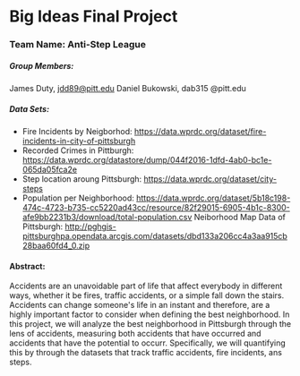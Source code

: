 # Big Ideas Final Project
### Team Name: Anti-Step League
##### Group Members: 
James Duty, jdd89@pitt.edu
Daniel Bukowski, dab315 @pitt.edu
##### Data Sets:
* Fire Incidents by Neigborhod: https://data.wprdc.org/dataset/fire-incidents-in-city-of-pittsburgh
* Recorded Crimes in Pittburgh: https://data.wprdc.org/datastore/dump/044f2016-1dfd-4ab0-bc1e-065da05fca2e
* Step location aroung Pittsburgh: https://data.wprdc.org/dataset/city-steps
* Population per Neighborhood: https://data.wprdc.org/dataset/5b18c198-474c-4723-b735-cc5220ad43cc/resource/82f29015-6905-4b1c-8300-afe9bb2231b3/download/total-population.csv
Neiborhood Map Data of Pittsburgh: http://pghgis-pittsburghpa.opendata.arcgis.com/datasets/dbd133a206cc4a3aa915cb28baa60fd4_0.zip
#### Abstract:
Accidents are an unavoidable part of life that affect everybody in different ways, whether it be fires, traffic accidents, or a simple fall down the stairs. Accidents can change someone's life in an instant and therefore, are a highly important factor to consider when defining the best neighborhood. In this project, we will analyze the best neighborhood in Pittsburgh through the lens of accidents, measuring both accidents that have occurred and accidents that have the potential to occurr. Specifically, we will quantifying this by through the datasets  that track traffic accidents, fire incidents, ans steps.
